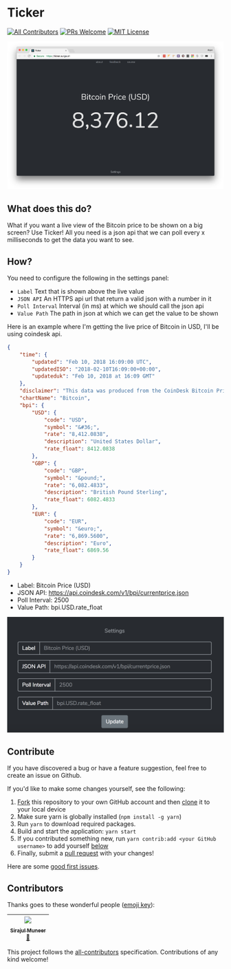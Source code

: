 # Ticker
[![All Contributors](https://img.shields.io/badge/all_contributors-1-orange.svg?style=flat-square)](#contributors)
[![PRs Welcome](https://img.shields.io/badge/PRs-welcome-brightgreen.svg)](http://makeapullrequest.com)
[![MIT License](https://img.shields.io/github/license/arjunkomath/ticker.svg)](https://github.com/arjunkomath/ticker/blob/master/LICENSE)

![Screenshot](https://github.com/arjunkomath/ticker/blob/master/images/ticker.png?raw=true)

## What does this do?

What if you want a live view of the Bitcoin price to be shown on a big screen? Use Ticker! All you need is a json api that we can poll every x milliseconds to get the data you want to see.

## How?

You need to configure the following in the settings panel:

- `Label` Text that is shown above the live value
- `JSON API` An HTTPS api url that return a valid json with a number in it
- `Poll Interval` Interval (in ms) at which we should call the json api
- `Value Path` The path in json at which we can get the value to be shown

Here is an example where I'm getting the live price of Bitcoin in USD, I'll be using coindesk api.

```json
{
	"time": {
		"updated": "Feb 10, 2018 16:09:00 UTC",
		"updatedISO": "2018-02-10T16:09:00+00:00",
		"updateduk": "Feb 10, 2018 at 16:09 GMT"
	},
	"disclaimer": "This data was produced from the CoinDesk Bitcoin Price Index (USD). Non-USD currency data converted using hourly conversion rate from openexchangerates.org",
	"chartName": "Bitcoin",
	"bpi": {
		"USD": {
			"code": "USD",
			"symbol": "&#36;",
			"rate": "8,412.0838",
			"description": "United States Dollar",
			"rate_float": 8412.0838
		},
		"GBP": {
			"code": "GBP",
			"symbol": "&pound;",
			"rate": "6,082.4833",
			"description": "British Pound Sterling",
			"rate_float": 6082.4833
		},
		"EUR": {
			"code": "EUR",
			"symbol": "&euro;",
			"rate": "6,869.5600",
			"description": "Euro",
			"rate_float": 6869.56
		}
	}
}
```

- Label: Bitcoin Price (USD)
- JSON API: https://api.coindesk.com/v1/bpi/currentprice.json
- Poll Interval: 2500
- Value Path: bpi.USD.rate_float

![Settings](https://github.com/arjunkomath/ticker/blob/master/images/settings.png?raw=true)

## Contribute

If you have discovered a bug or have a feature suggestion, feel free to create an issue on Github.

If you'd like to make some changes yourself, see the following:
1. [Fork](https://help.github.com/articles/fork-a-repo/) this repository to your own GitHub account and then [clone](https://help.github.com/articles/cloning-a-repository/) it to your local device
2. Make sure yarn is globally installed (`npm install -g yarn`)
3. Run `yarn` to download required packages.
4. Build and start the application: `yarn start`
5. If you contributed something new, run `yarn contrib:add <your GitHub username>` to add yourself [below](#contributors)
6. Finally, submit a [pull request](https://help.github.com/articles/creating-a-pull-request-from-a-fork/) with your changes!

Here are some [good first issues](https://github.com/arjunkomath/ticker/issues?q=is%3Aopen+is%3Aissue+label%3A%22good+first+issue%22).

## Contributors

Thanks goes to these wonderful people ([emoji key](https://github.com/kentcdodds/all-contributors#emoji-key)):

<!-- ALL-CONTRIBUTORS-LIST:START - Do not remove or modify this section -->
<!-- prettier-ignore -->
| [<img src="https://avatars2.githubusercontent.com/u/2260996?v=4" width="100px;"/><br /><sub><b>Sirajul Muneer</b></sub>](https://github.com/sirajulm)<br />[🎨](#design-sirajulm "Design") |
| :---: |
<!-- ALL-CONTRIBUTORS-LIST:END -->

This project follows the [all-contributors](https://github.com/kentcdodds/all-contributors) specification. Contributions of any kind welcome!
